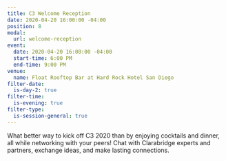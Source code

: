 ```yaml
---
title: C3 Welcome Reception
date: 2020-04-20 16:00:00 -04:00
position: 8
modal:
  url: welcome-reception
event:
  date: 2020-04-20 16:00:00 -04:00
  start-time: 6:00 PM
  end-time: 9:00 PM
venue:
  name: Float Rooftop Bar at Hard Rock Hotel San Diego
filter-date:
  is-day-2: true
filter-time:
  is-evening: true
filter-type:
  is-session-general: true
---
```


What better way to kick off C3 2020 than by enjoying cocktails and dinner, all while networking with your peers! Chat with Clarabridge experts and partners, exchange ideas, and make lasting connections.